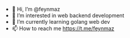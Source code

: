 - 👋 Hi, I’m @feynmaz
- 👀 I’m interested in web backend development
- 🌱 I’m currently learning golang web dev
- 📫 How to reach me https://t.me/feynmaz

<!---
feynmaz/feynmaz is a ✨ special ✨ repository because its `README.md` (this file) appears on your GitHub profile.
You can click the Preview link to take a look at your changes.
--->
